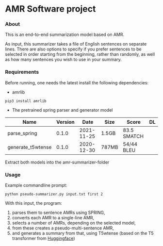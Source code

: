 # AMR Software project

### About

This is an end-to-end summarization model based on AMR.

As input, this summarizer takes a file of English sentences on separate lines. 
There are also options to specify if you prefer sentences to be selected in order
starting from the beginning, rather than randomly, as well as how many sentences 
you wish to use in your summary.

### Requirements

Before running, one needs the latest install the following dependencies:

- amrlib
```
pip3 install amrlib
```

- The pretrained spring parser and generator model

| Name              	| Version 	| Date       	| Size  	| Score       	| DL 	|
|-------------------	|---------	|------------	|-------	|-------------	|----	|
| parse_spring      	| 0.1.0   	| 2021-11-25 	| 1.5GB 	| 83.5 SMATCH 	|      	| [Link](https://github.com/bjascob/amrlib-models/releases/download/model_parse_spring-v0_1_0/model_parse_spring-v0_1_0.tar.gz)   	|
| generate_t5wtense 	| 0.1.0   	| 2020-12-30 	| 787MB 	| 54/44 BLEU  	|      	|  [Link](https://github.com/bjascob/amrlib-models/releases/download/model_generate_t5wtense-v0_1_0/model_generate_t5wtense-v0_1_0.tar.gz)  	|

Extract both models into the amr-summarizer-folder 


### Usage

Example commandline prompt:
```
python pseudo-summarizer.py input.txt first 2
```

With this input, the program:
  1) parses them to sentence AMRs using SPRING, 
  2) converts each AMR to a single-line AMR, 
  3) selects a number of AMRs, depending on the selected model, 
  4) from these creates a pseudo-multi-sentence AMR, 
  5) and generates a summary from that, using T5wtense (based on the T5 transformer from [Huggingface](https://github.com/huggingface/transformers))
